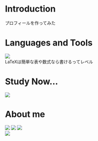 # Introduction
プロフィールを作ってみた

# Languages and Tools
![](https://skillicons.dev/icons?i=html,css,bootstrap,js,jquery,py,django,java,spring,selenium,eclipse,vscode,pycharm,mysql,postgres,github,notion,latex)  
LaTeXは簡単な表や数式なら書けるってレベル  

# Study Now...
![](https://skillicons.dev/icons?i=ts,react,next,materialui,nodejs,cpp,aws,figma)

# About me
![](https://github-readme-stats.vercel.app/api/top-langs?username=Mio-K0408&show_icons=true&locale=en&layout=compact)
![](http://github-profile-summary-cards.vercel.app/api/cards/repos-per-language?username=Mio-K0408&theme=default)
![](http://github-profile-summary-cards.vercel.app/api/cards/most-commit-language?username=Mio-K0408&theme=default)  
![](http://github-profile-summary-cards.vercel.app/api/cards/profile-details?username=Mio-K0408&theme=default)  
